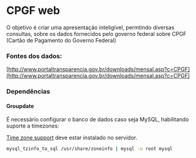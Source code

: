 # CPGF web

O objetivo é criar uma apresentação inteligível, permtindo diversas consultas, sobre os dados fornecidos pelo governo federal sobre CPGF (Cartão de Pagamento do Governo Federal)

### Fontes dos dados:
[http://www.portaltransparencia.gov.br/downloads/mensal.asp?c=CPGF](http://www.portaltransparencia.gov.br/downloads/mensal.asp?c=CPGF)


### Dependências

#### Groupdate

É necessário configurar o banco de dados caso seja MySQL, habilitando suporte a timezones:

[Time zone support](http://dev.mysql.com/doc/refman/5.6/en/time-zone-support.html) deve estar instalado no servidor.

```sh
mysql_tzinfo_to_sql /usr/share/zoneinfo | mysql -u root mysql
```
